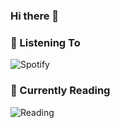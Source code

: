 ### Hi there 👋

### 🎵 Listening To
![Spotify](https://spotify-bar-xg8b.vercel.app/api/now-playing)

### 📖 Currently Reading
![Reading](https://spotify-bar-xg8b.vercel.app/api/now-reading)
